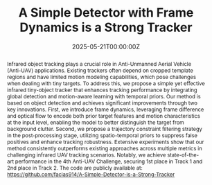 ---
title: "A Simple Detector with Frame Dynamics is a Strong Tracker"

authors:
- Chenxu Peng
- Chenxu Wang
- Minrui Zou
- Danyang Li
- Zhengpeng Yang
- admin
- Ming-Ming Cheng
- Xiang Li

author_notes:
- 
- 
- 
- 
- 
- 
- 
- Corresponding Author

date: "2025-05-21T00:00:00Z"
doi: "10.48550/arXiv.2505.04917"

publication_types: ["paper-conference"]

publication: "*Proceedings of the IEEE/CVF Conference on Computer Vision and Pattern Recognition (CVPR)*, pp. 6630–6640, 2025"
#publication_short: "CVPRW"
pages: "6630-6640"

abstract: "Infrared object tracking plays a crucial role in Anti-Unmanned Aerial Vehicle (Anti-UAV) applications. Existing trackers often depend on cropped template regions and have limited motion modeling capabilities, which pose challenges when dealing with tiny targets. To address this, we propose a simple yet effective infrared tiny-object tracker that enhances tracking performance by integrating global detection and motion-aware learning with temporal priors. Our method is based on object detection and achieves significant improvements through two key innovations. First, we introduce frame dynamics, leveraging frame difference and optical flow to encode both prior target features and motion characteristics at the input level, enabling the model to better distinguish the target from background clutter. Second, we propose a trajectory constraint filtering strategy in the post-processing stage, utilizing spatio-temporal priors to suppress false positives and enhance tracking robustness. Extensive experiments show that our method consistently outperforms existing approaches across multiple metrics in challenging infrared UAV tracking scenarios. Notably, we achieve state-of-the-art performance in the 4th Anti-UAV Challenge, securing 1st place in Track 1 and 2nd place in Track 2. The code are publicly available at: https://github.com/facias914/A-Simple-Detector-is-a-Strong-Tracker"

summary: "A simple yet effective infrared tiny-object tracker that integrates global detection and motion-aware learning, achieving SOTA in the 4th Anti-UAV Challenge."

tags:
- Object Tracking
- Infrared
- UAV

featured: false

url_pdf: "https://openaccess.thecvf.com/content/CVPR2025W/Anti-UAV/papers/Peng_A_Simple_Detector_with_Frame_Dynamics_is_a_Strong_Tracker_CVPRW_2025_paper.pdf"
url_code: 'https://github.com/facias914/A-Simple-Detector-is-a-Strong-Tracker'
url_dataset: ''
url_poster: ''
url_project: ''
url_slides: ''
url_source: ''
url_video: ''
url_cn_pdf: ""
url_cn_blog: "https://zhuanlan.zhihu.com/p/1898471813731816565"
url_cn_video: "https://www.bilibili.com/video/BV13L75znEse/?spm_id_from=333.1387.upload.video_card.click"

image:
  preview_only: false
--- 